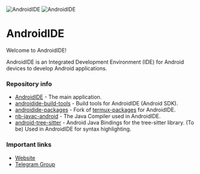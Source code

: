
![AndroidIDE](https://github.com/AndroidIDEOfficial/.github/raw/main/profile/header_dark.png#gh-dark-mode-only)
![AndroidIDE](https://github.com/AndroidIDEOfficial/.github/raw/main/profile/header_light.png#gh-light-mode-only)

AndroidIDE
==========

Welcome to AndroidIDE!

AndroidIDE is an Integrated Development Environment (IDE) for Android devices to develop Android applications.

### Repository info
- [AndroidIDE](https://github.com/AndroidIDEOfficial/AndroidIDE) - The main application.
- [androidide-build-tools](https://github.com/AndroidIDEOfficial/androidide-build-tools) - Build tools for AndroidIDE (Android SDK).
- [androidide-packages](https://github.com/AndroidIDEOfficial/androidide-packages) - Fork of [termux-packages](https://github.com/termux/termux-packages) for AndroidIDE.
- [nb-javac-android](https://github.com/AndroidIDEOfficial/nb-javac-android) - The Java Compiler used in AndroidIDE.
- [android-tree-sitter](https://github.com/AndroidIDEOfficial/android-tree-sitter) - Android Java Bindings for the tree-sitter library. (To be) Used in AndroidIDE for syntax highlighting.


### Important links
- [Website](https://androidide.com)
- [Telegram Group](https://t.me/androidide_discussions)